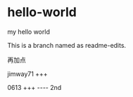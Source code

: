 # hello-world
my hello world

This is a branch named as readme-edits.

再加点

jimway71 +++

0613 +++ ---- 2nd
